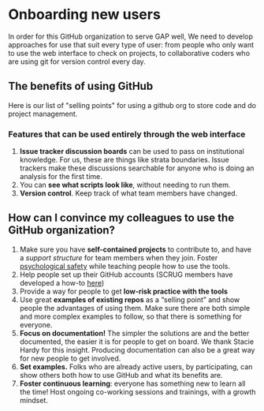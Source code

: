 # Onboarding new users

In order for this GitHub organization to serve GAP well, We need to develop approaches for use that suit every type of user: from people who only want to use the web interface to check on projects, to collaborative coders who are using git for version control every day. 

## The benefits of using GitHub
Here is our list of "selling points" for using a github org to store code and do project management.

### Features that can be used entirely through the web interface
1. **Issue tracker discussion boards** can be used to pass on institutional knowledge. For us, these are things like strata boundaries. Issue trackers make these discussions searchable for anyone who is doing an analysis for the first time.
2. You can **see what scripts look like**, without needing to run them.
3. **Version control**. Keep track of what team members have changed. 

## How can I convince my colleagues to use the GitHub organization?
1. Make sure you have **self-contained projects** to contribute to, and have a *support structure* for team members when they join. Foster [psychological safety](https://www.ccl.org/articles/leading-effectively-articles/what-is-psychological-safety-at-work/) while teaching people how to use the tools.
2. Help people set up their GitHub accounts (SCRUG members have developed a how-to [here](https://docs.google.com/document/d/1kxC9GhTvw1fNMC3wBUmBoyf4WDiqVa0Po4NP2A8n2hM/edit?usp=sharing))
3. Provide a way for people to get **low-risk practice with the tools**
4. Use great **examples of existing repos** as a “selling point” and show people the advantages of using them. Make sure there are both simple and more complex examples to follow, so that there is something for everyone.
5. **Focus on documentation!** The simpler the solutions are and the better documented, the easier it is for people to get on board. We thank Stacie Hardy for this insight. Producing documentation can also be a great way for new people to get involved.
6. **Set examples.** Folks who are already active users, by participating, can show others both how to use GitHub and what its benefits are.
7. **Foster continuous learning**: everyone has something new to learn all the time! Host ongoing co-working sessions and trainings, with a growth mindset.
